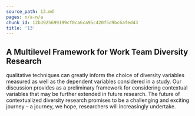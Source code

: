 ```yaml
---
source_path: 13.md
pages: n/a-n/a
chunk_id: 12b3925699199cf0ca6ca95c420f5d9bc6afed43
title: '13'
---
```

## A Multilevel Framework for Work Team Diversity Research

qualitative techniques can greatly inform the choice of diversity variables measured as well as the dependent variables considered in a study. Our discussion provides as a preliminary framework for considering contextual variables that may be further extended in future research. The future of contextualized diversity research promises to be a challenging and exciting journey – a journey, we hope, researchers will increasingly undertake.
